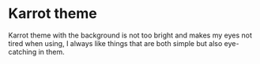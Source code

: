 # Karrot theme

Karrot theme with the background is not too bright and makes my eyes not tired when using, I always like things that are both simple but also eye-catching in them.
